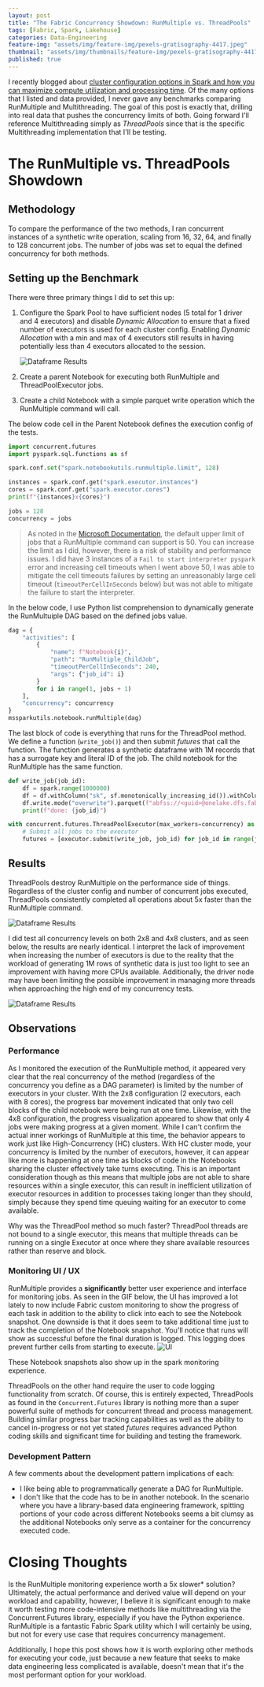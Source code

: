 ```yaml
---
layout: post
title: "The Fabric Concurrency Showdown: RunMultiple vs. ThreadPools"
tags: [Fabric, Spark, Lakehouse]
categories: Data-Engineering
feature-img: "assets/img/feature-img/pexels-gratisography-4417.jpeg"
thumbnail: "assets/img/thumbnails/feature-img/pexels-gratisography-4417.jpeg"
published: true
---
```


I recently blogged about [cluster configuration options in Spark and how you can maximize compute utilization and processing time](https://milescole.dev/optimization/2024/02/19/Unlocking-Parallel-Processing-Power.html). Of the many options that I listed and data provided, I never gave any benchmarks comparing RunMultiple and Multithreading. The goal of this post is exactly that, drilling into real data that pushes the concurrency limits of both. Going forward I'll reference Multithreading simply as _ThreadPools_ since that is the specific Multithreading implementation that I'll be testing.

# The RunMultiple vs. ThreadPools Showdown
## Methodology
To compare the performance of the two methods, I ran concurrent instances of a synthetic write operation, scaling from 16, 32, 64, and finally to 128 concurrent jobs. The number of jobs was set to equal the defined concurrency for both methods. 

## Setting up the Benchmark
There were three primary things I did to set this up:
1. Configure the Spark Pool to have sufficient nodes (5 total for 1 driver and 4 executors) and disable _Dynamic Allocation_ to ensure that a fixed number of executors is used for each cluster config. Enabling _Dynamic Allocation_ with a min and max of 4 executors still results in having potentially less than 4 executors allocated to the session.

    ![Dataframe Results](/assets/img/posts/RunMultiple-vs-ThreadPools/cluster-config.png)

1. Create a parent Notebook for executing both RunMultiple and ThreadPoolExecutor jobs.
1. Create a child Notebook with a simple parquet write operation which the RunMultiple command will call.

The below code cell in the Parent Notebook defines the execution config of the tests.

```python
import concurrent.futures
import pyspark.sql.functions as sf

spark.conf.set("spark.notebookutils.runmultiple.limit", 128)

instances = spark.conf.get("spark.executor.instances")
cores = spark.conf.get("spark.executor.cores")
print(f"{instances}x{cores}")

jobs = 128
concurrency = jobs
```
> As noted in the [Microsoft Documentation](https://learn.microsoft.com/en-us/fabric/data-engineering/microsoft-spark-utilities#reference-run-multiple-notebooks-in-parallel), the default upper limit of jobs that a RunMultiple command can support is 50. You can increase the limit as I did, however, there is a risk of stability and performance issues. I did have 3 instances of a `Fail to start interpreter pyspark` error and increasing cell timeouts when I went above 50, I was able to mitigate the cell timeouts failures by setting an unreasonably large cell timeout (`timeoutPerCellInSeconds` below) but was not able to mitigate the failure to start the interpreter.

In the below code, I use Python list comprehension to dynamically generate the RunMultuiple DAG based on the defined jobs value.
```python
dag = {
    "activities": [
        {
            "name": f"Notebook{i}",
            "path": "RunMultiple_ChildJob",
            "timeoutPerCellInSeconds": 240,
            "args": {"job_id": i}
        }
        for i in range(1, jobs + 1)
    ],
    "concurrency": concurrency
}
mssparkutils.notebook.runMultiple(dag)
```
The last block of code is everything that runs for the ThreadPool method. We define a function (`write_job()`) and then submit _futures_ that call the function. The function generates a synthetic dataframe with 1M records that has a surrogate key and literal ID of the job. The child notebook for the RunMultiple has the same function.
```python
def write_job(job_id):
    df = spark.range(1000000)
    df = df.withColumn("sk", sf.monotonically_increasing_id()).withColumn("instance_id", sf.lit(job_id)).drop("id")
    df.write.mode("overwrite").parquet(f"abfss://<guid>@onelake.dfs.fabric.microsoft.com/<guid>/Files/benchmark/multithreading/{job_id}/")
    print(f"done: {job_id}")

with concurrent.futures.ThreadPoolExecutor(max_workers=concurrency) as executor:
    # Submit all jobs to the executor
    futures = [executor.submit(write_job, job_id) for job_id in range(jobs)]
```

## Results
ThreadPools destroy RunMultiple on the performance side of things. Regardless of the cluster config and number of concurrent jobs executed, ThreadPools consistently completed all operations about 5x faster than the RunMultiple command.

![Dataframe Results](/assets/img/posts/RunMultiple-vs-ThreadPools/method-chart.png)

I did test all concurrency levels on both 2x8 and 4x8 clusters, and as seen below, the results are nearly identical. I interpret the lack of improvement when increasing the number of executors is due to the reality that the workload of generating 1M rows of synthetic data is just too light to see an improvement with having more CPUs available. Additionally, the driver node may have been limiting the possible improvement in managing more threads when approaching the high end of my concurrency tests.

![Dataframe Results](/assets/img/posts/RunMultiple-vs-ThreadPools/cluster-chart.png)

## Observations
### Performance
As I monitored the execution of the RunMultiple method, it appeared very clear that the real concurrency of the method (regardless of the concurrency you define as a DAG parameter) is limited by the number of executors in your cluster. With the 2x8 configuration (2 executors, each with 8 cores), the progress bar movement indicated that only two cell blocks of the child notebook were being run at one time. Likewise, with the 4x8 configuration, the progress visualization appeared to show that only 4 jobs were making progress at a given moment. While I can't confirm the actual inner workings of RunMultiple at this time, the behavior appears to work just like High-Concurrency (HC) clusters. With HC cluster mode, your concurrency is limited by the number of executors, however, it can appear like more is happening at one time as blocks of code in the Notebooks sharing the cluster effectively take turns executing. This is an important consideration though as this means that multiple jobs are not able to share resources within a single executor, this can result in inefficient utilization of executor resources in addition to processes taking longer than they should, simply because they spend time queuing waiting for an executor to come available.

Why was the ThreadPool method so much faster? ThreadPool threads are not bound to a single executor, this means that multiple threads can be running on a single Executor at once where they share available resources rather than reserve and block.

### Monitoring UI / UX
RunMultiple provides a **significantly** better user experience and interface for monitoring jobs. As seen in the GIF below, the UI has improved a lot lately to now include Fabric custom monitoring to show the progress of each task in addition to the ability to click into each to see the Notebook snapshot. One downside is that it does seem to take additional time just to track the completion of the Notebook snapshot. You'll notice that runs will show as successful before the final duration is logged. This logging does prevent further cells from starting to execute.
![UI](/assets/img/posts/RunMultiple-vs-ThreadPools/runMultiple_fast.gif)

These Notebook snapshots also show up in the spark monitoring experience.

ThreadPools on the other hand require the user to code logging functionality from scratch. Of course, this is entirely expected, ThreadPools as found in the `Concurrent.Futures` library is nothing more than a super powerful suite of methods for concurrent thread and process management. Building similar progress bar tracking capabilities as well as the ability to cancel in-progress or not yet stated _futures_ requires advanced Python coding skills and significant time for building and testing the framework.

### Development Pattern
A few comments about the development pattern implications of each:
- I like being able to programmatically generate a DAG for RunMultiple.
- I don't like that the code has to be in another notebook. In the scenario where you have a library-based data engineering framework, spitting portions of your code across different Notebooks seems a bit clumsy as the additional Notebooks only serve as a container for the concurrency executed code.

# Closing Thoughts
Is the RunMultiple monitoring experience worth a 5x slower* solution? Ultimately, the actual performance and derived value will depend on your workload and capability, however, I believe it is significant enough to make it worth testing more code-intensive methods like multithreading via the Concurrent.Futures library, especially if you have the Python experience. RunMultiple is a fantastic Fabric Spark utility which I will certainly be using, but not for every use case that requires concurrency management.

Additionally, I hope this post shows how it is worth exploring other methods for executing your code, just because a new feature that seeks to make data engineering less complicated is available, doesn't mean that it's the most performant option for your workload.
